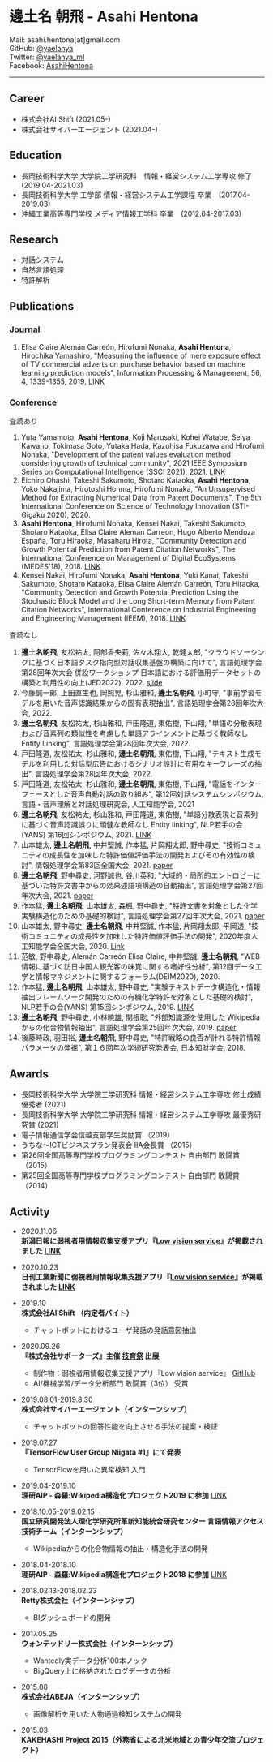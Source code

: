 # 邊土名 朝飛 - Asahi Hentona
Mail: asahi.hentona[at]gmail.com  
GitHub: [@yaelanya](https://github.com/yaelanya)  
Twitter: [@yaelanya_ml](https://twitter.com/yaelanya_ml)  
Facebook: [AsahiHentona](https://www.facebook.com/AsahiHentona)  

---
## Career
- 株式会社AI Shift (2021.05-)
- 株式会社サイバーエージェント (2021.04-)

## Education
- 長岡技術科学大学 大学院工学研究科　情報・経営システム工学専攻 修了　(2019.04-2021.03)
- 長岡技術科学大学 工学部 情報・経営システム工学課程 卒業　(2017.04-2019.03)
- 沖縄工業高等専門学校 メディア情報工学科 卒業　(2012.04-2017.03)

## Research
- 対話システム
- 自然言語処理
- 特許解析

## Publications
### Journal
1. Elisa Claire Alemán Carreón, Hirofumi Nonaka, **Asahi Hentona**, Hirochika Yamashiro, "Measuring the influence of mere exposure effect of TV commercial adverts on purchase behavior based on machine learning prediction models", Information Processing & Management, 56, 4, 1339-1355, 2019. [LINK](https://www.sciencedirect.com/science/article/abs/pii/S0306457318305028)

### Conference
査読あり
1. Yuta Yamamoto, **Asahi Hentona**, Koji Marusaki, Kohei Watabe, Seiya Kawano, Tokimasa Goto, Yutaka Hada, Kazuhisa Fukuzawa and Hirofumi Nonaka, "Development of the patent values evaluation method considering growth of technical community", 2021 IEEE Symposium Series on Computational Intelligence (SSCI 2021), 2021. [LINK](https://ieeexplore.ieee.org/document/9660168)
1. Eichiro Ohashi, Takeshi Sakumoto, Shotaro Kataoka, **Asahi Hentona**, Yoko Nakajima, Hirotoshi Honma, Hirofumi Nonaka, "An Unsupervised Method for Extracting Numerical Data from Patent Documents", The 5th International Conference on Science of Technology Innovation (STI-Gigaku 2020), 2020.
1. **Asahi Hentona**, Hirofumi Nonaka, Kensei Nakai, Takeshi Sakumoto, Shotaro Kataoka, Elisa Claire Aleman Carreon, Hugo Alberto Mendoza España, Toru Hiraoka, Masaharu Hirota, "Community Detection and Growth Potential Prediction from Patent Citation Networks", The International Conference on Management of Digital EcoSystems (MEDES'18), 2018. [LINK](https://dl.acm.org/citation.cfm?id=3281396)
1. Kensei Nakai, Hirofumi Nonaka, **Asahi Hentona**, Yuki Kanai, Takeshi Sakumoto, Shotaro Kataoka, Elisa Claire Alemán Carreón, Toru Hiraoka, "Community Detection and Growth Potential Prediction Using the Stochastic Block Model and the Long Short-term Memory from Patent Citation Networks", International Conference on Industrial Engineering and Engineering Management (IEEM), 2018. [LINK](https://ieeexplore.ieee.org/abstract/document/8607487)

査読なし
1. **邊土名朝飛**, 友松祐太, 阿部香央莉, 佐々木翔大, 乾健太郎, "クラウドソーシングに基づく日本語タスク指向型対話収集基盤の構築に向けて", 言語処理学会第28回年次大会 併設ワークショップ 日本語における評価用データセットの構築と利用性の向上(JED2022), 2022. [slide](https://jedworkshop.github.io/jed2022/materials/jed2022_d-5_%E9%82%8A%E5%9C%9F%E5%90%8D.pdf)
2. 今藤誠一郎, 上田直生也, 岡照晃, 杉山雅和, **邊土名朝飛**, 小町守, "事前学習モデルを用いた音声認識結果からの固有表現抽出", 言語処理学会第28回年次大会, 2022.
3. **邊土名朝飛**, 友松祐太, 杉山雅和, 戸田隆道, 東佑樹, 下山翔, "単語の分散表現および音素列の類似性を考慮した単語アラインメントに基づく教師なしEntity Linking", 言語処理学会第28回年次大会, 2022.
4. 戸田隆道, 友松祐太, 杉山雅和, **邊土名朝飛**, 東佑樹, 下山翔, "テキスト生成モデルを利用した対話型広告におけるシナリオ設計に有用なキーフレーズの抽出", 言語処理学会第28回年次大会, 2022.
5.  戸田隆道, 友松祐太, 杉山雅和, **邊土名朝飛**, 東佑樹, 下山翔, "電話をインターフェースとした音声自動対話の取り組み", 第12回対話システムシンポジウム, 言語・音声理解と対話処理研究会, 人工知能学会, 2021
6. **邊土名朝飛**, 友松祐太, 杉山雅和, 戸田隆道, 東佑樹, "単語分散表現と音素列に基づく音声認識誤りに頑健な教師なし Entity linking", NLP若手の会(YANS) 第16回シンポジウム, 2021. [LINK](https://yans.anlp.jp/entry/yans2021program)
7. 山本雄太, **邊土名朝飛**, 中井堅誠, 作本猛, 片岡翔太郎, 野中尋史, "技術コミュニティの成長性を加味した特許価値評価手法の開発およびその有効性の検討", 情報処理学会第83回全国大会, 2021. [paper](https://yamamoto-yuta.github.io/pdf/83rdipsj/83rdipsj_paper.pdf)
8. **邊土名朝飛**, 野中尋史, 河野誠也, 谷川英和, "大域的・局所的エントロピーに基づいた特許文書中からの効果述語項構造の自動抽出", 言語処理学会第27回年次大会, 2021. [paper](https://www.anlp.jp/proceedings/annual_meeting/2021/pdf_dir/P9-5.pdf)
9. 作本猛, **邊土名朝飛**, 山本雄太, 森楓, 野中尋史, "特許文書を対象とした化学実験構造化のための基礎的検討", 言語処理学会第27回年次大会, 2021. [paper](https://www.anlp.jp/proceedings/annual_meeting/2021/pdf_dir/P9-8.pdf)
10. 山本雄太, 野中尋史, **邊土名朝飛**, 中井堅誠, 作本猛, 片岡翔太郎, 平岡透, "技術コミュニティの成長性を加味した特許価値評価手法の開発", 2020年度人工知能学会全国大会, 2020. [Link](https://www.jstage.jst.go.jp/article/pjsai/JSAI2020/0/JSAI2020_4K2GS305/_article/-char/ja/)
11. 范敏, 野中尋史, Alemán Carreón Elisa Claire, 中井堅誠, **邊土名朝飛**, "WEB情報に基づく訪日中国人観光客の味覚に関する嗜好性分析", 第12回データ工学と情報マネジメントに関するフォーラム(DEIM2020), 2020.
12. 作本猛, **邊土名朝飛**, 山本雄太, 野中尋史, "実験テキストデータ構造化・情報抽出フレームワーク開発のための有機化学特許を対象とした基礎的検討", NLP若手の会(YANS) 第15回シンポジウム, 2019. [LINK](https://yans.anlp.jp/entry/yans2020program)
13. **邊土名朝飛**, 野中尋史, 小林暁雄, 関根聡, "外部知識源を使用した Wikipedia からの化合物情報抽出", 言語処理学会第25回年次大会, 2019. [paper](http://www.anlp.jp/proceedings/annual_meeting/2019/pdf_dir/B4-8.pdf)
14. 後藤時政, 羽田裕, **邊土名朝飛**, 野中尋史, "特許戦略の良否が計れる特許情報パラメータの発掘", 第１６回年次学術研究発表会, 日本知財学会, 2018.

## Awards
- 長岡技術科学大学 大学院工学研究科 情報・経営システム工学専攻 修士成績優秀者 (2021)
- 長岡技術科学大学 大学院工学研究科 情報・経営システム工学専攻 最優秀研究賞 (2021)
- 電子情報通信学会信越支部学生奨励賞 （2019）
- うちな～ICTビジネスプラン発表会 IIA会長賞 （2015）
- 第26回全国高等専門学校プログラミングコンテスト 自由部門 敢闘賞 （2015）
- 第25回全国高等専門学校プログラミングコンテスト 自由部門 敢闘賞 （2014）

## Activity
- 2020.11.06   
**新潟日報に弱視者用情報収集支援アプリ『[Low vision service](https://github.com/fish-and-skiing-life/Low_vision_support)』が掲載されました [LINK](https://www.niigata-nippo.co.jp/news/local/20201106579502.html)**

- 2020.10.23  
**日刊工業新聞に弱視者用情報収集支援アプリ『[Low vision service](https://github.com/fish-and-skiing-life/Low_vision_support)』が掲載されました [LINK](https://www.nikkan.co.jp/articles/view/575775)**

- 2019.10  
**株式会社AI Shift （内定者バイト）**
    - チャットボットにおけるユーザ発話の発話意図抽出

- 2020.09.26  
**『株式会社サポーターズ』主催 [技育祭](https://talent.supporterz.jp/geekten/2020/) 出展**
   - 制作物：弱視者用情報収集支援アプリ『Low vision service』 [GitHub](https://github.com/fish-and-skiing-life/Low_vision_support)
   - AI/機械学習/データ分析部門 敢闘賞（3位） 受賞

- 2019.08.01-2019.8.30  
**株式会社サイバーエージェント（インターンシップ）**
    - チャットボットの回答性能を向上させる手法の提案・検証

- 2019.07.27  
**『TensorFlow User Group Niigata \#1』にて発表**
    - TensorFlowを用いた異常検知 入門

- 2019.04-2019.10  
**理研AIP - 森羅:Wikipedia構造化プロジェクト2019 に参加** [LINK](http://liat-aip.sakura.ne.jp/%e6%a3%ae%e7%be%85/%e6%a3%ae%e7%be%85wikipedia%e6%a7%8b%e9%80%a0%e5%8c%96%e3%83%97%e3%83%ad%e3%82%b8%e3%82%a7%e3%82%af%e3%83%882019/)

- 2018.10.05-2019.02.15  
**国立研究開発法人理化学研究所革新知能統合研究センター 言語情報アクセス技術チーム（インターンシップ）**
    - Wikipediaからの化合物情報の抽出・構造化手法の開発
    
- 2018.04-2018.10  
**理研AIP - 森羅:Wikipedia構造化プロジェクト2018 に参加** [LINK](http://liat-aip.sakura.ne.jp/%e6%a3%ae%e7%be%85/%e6%a3%ae%e7%be%85wikipedia%e6%a7%8b%e9%80%a0%e5%8c%96%e3%83%97%e3%83%ad%e3%82%b8%e3%82%a7%e3%82%af%e3%83%882018/)

- 2018.02.13-2018.02.23  
**Retty株式会社（インターンシップ）**
    - BIダッシュボードの開発

- 2017.05.25  
**ウォンテッドリー株式会社（インターンシップ）**
    - Wantedly実データ分析100本ノック
    - BigQuery上に格納されたログデータの分析

- 2015.08  
**株式会社ABEJA（インターンシップ）**
    - 画像解析を用いた人物通過検知システムの開発

- 2015.03  
**KAKEHASHI Project 2015（外務省による北米地域との青少年交流プロジェクト）**
